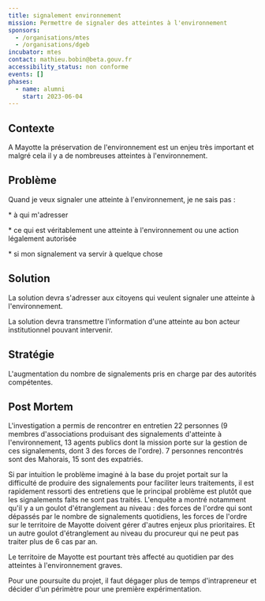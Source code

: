```yaml
---
title: signalement environnement
mission: Permettre de signaler des atteintes à l'environnement
sponsors:
  - /organisations/mtes
  - /organisations/dgeb
incubator: mtes
contact: mathieu.bobin@beta.gouv.fr
accessibility_status: non conforme
events: []
phases:
  - name: alumni
    start: 2023-06-04
---
```

## Contexte

A﻿ Mayotte la préservation de l'environnement est un enjeu très important et malgré cela il y a de nombreuses atteintes à l'environnement. 

## Problème

Quand je veux signaler une atteinte à l'environnement, je ne sais pas :

\*﻿ à qui m'adresser

\*﻿ ce qui est véritablement une atteinte à l'environnement ou une action légalement autorisée

\*﻿ si mon signalement va servir à quelque chose

## Solution

La solution devra s'adresser aux citoyens qui veulent signaler une atteinte à l'environnement.

L﻿a solution devra transmettre l'information d'une atteinte au bon acteur institutionnel pouvant intervenir.

## Stratégie

L'augmentation du nombre de signalements pris en charge par des autorités compétentes.

## Post Mortem

L'investigation a permis de rencontrer en entretien 22 personnes (9 membres d'associations produisant des signalements d'atteinte à l'environnement, 13 agents publics dont la mission porte sur la gestion de ces signalements, dont 3 des forces de l'ordre). 7 personnes rencontrés sont des Mahorais, 15 sont des expatriés.

Si par intuition le problème imaginé à la base du projet portait sur la difficulté de produire des signalements pour faciliter leurs traitements, il est rapidement ressorti des entretiens que le principal problème est plutôt que les signalements faits ne sont pas traités. L'enquête a montré notamment qu'il y a un goulot d'étranglement au niveau : des forces de l'ordre qui sont dépassés par le nombre de signalements quotidiens, les forces de l'ordre sur le territoire de Mayotte doivent gérer d'autres enjeux plus prioritaires. Et un autre goulot d'étranglement au niveau du procureur qui ne peut pas traiter plus de 6 cas par an.

Le territoire de Mayotte est pourtant très affecté au quotidien par des atteintes à l'environnement graves.

Pour une poursuite du projet, il faut dégager plus de temps d'intrapreneur et décider d'un périmètre pour une première expérimentation.